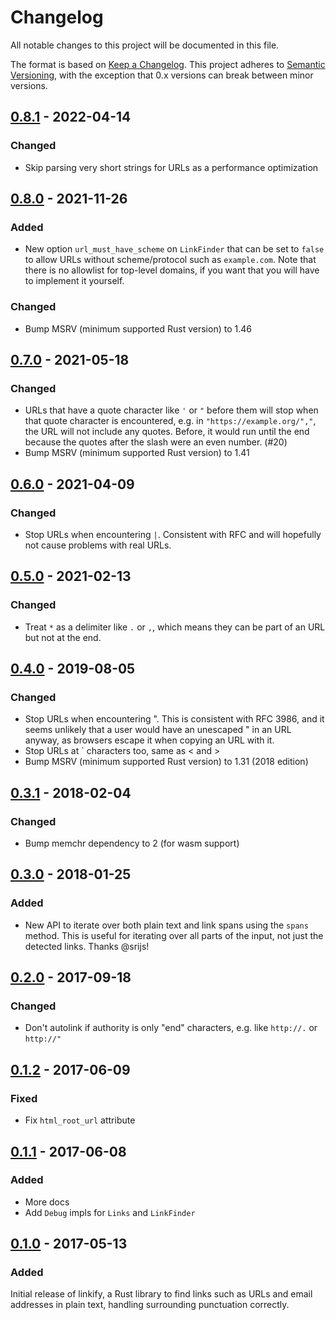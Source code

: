 # Changelog

All notable changes to this project will be documented in this file.

The format is based on [Keep a Changelog](http://keepachangelog.com/en/1.0.0/).
This project adheres to [Semantic Versioning](http://semver.org/spec/v2.0.0.html),
with the exception that 0.x versions can break between minor versions.

## [0.8.1] - 2022-04-14
### Changed
- Skip parsing very short strings for URLs as a performance optimization

## [0.8.0] - 2021-11-26
### Added
- New option `url_must_have_scheme` on `LinkFinder` that can be set to
  `false` to allow URLs without scheme/protocol such as `example.com`.
  Note that there is no allowlist for top-level domains, if you want
  that you will have to implement it yourself.
### Changed
- Bump MSRV (minimum supported Rust version) to 1.46

## [0.7.0] - 2021-05-18
### Changed
- URLs that have a quote character like `'` or `"` before them will stop
  when that quote character is encountered, e.g. in
  `"https://example.org/","`, the URL will not include any quotes. Before,
  it would run until the end because the quotes after the slash were an
  even number. (#20)
- Bump MSRV (minimum supported Rust version) to 1.41

## [0.6.0] - 2021-04-09
### Changed
- Stop URLs when encountering `|`. Consistent with RFC and will
  hopefully not cause problems with real URLs.

## [0.5.0] - 2021-02-13
### Changed
- Treat `*` as a delimiter like `.` or `,`, which means they can be part
  of an URL but not at the end.

## [0.4.0] - 2019-08-05
### Changed
- Stop URLs when encountering ". This is consistent with RFC 3986, and
  it seems unlikely that a user would have an unescaped " in an URL
  anyway, as browsers escape it when copying an URL with it.
- Stop URLs at \` characters too, same as < and >
- Bump MSRV (minimum supported Rust version) to 1.31 (2018 edition)

## [0.3.1] - 2018-02-04
### Changed
- Bump memchr dependency to 2 (for wasm support)

## [0.3.0] - 2018-01-25
### Added
- New API to iterate over both plain text and link spans using the
  `spans` method. This is useful for iterating over all parts of the
  input, not just the detected links. Thanks @srijs!

## [0.2.0] - 2017-09-18
### Changed
- Don't autolink if authority is only "end" characters, e.g. like
  `http://.` or `http://"`

## [0.1.2] - 2017-06-09
### Fixed
- Fix `html_root_url` attribute

## [0.1.1] - 2017-06-08
### Added
- More docs
- Add `Debug` impls for `Links` and `LinkFinder`

## [0.1.0] - 2017-05-13
### Added
Initial release of linkify, a Rust library to find links such as URLs and email
addresses in plain text, handling surrounding punctuation correctly.


[0.8.1]: https://github.com/robinst/linkify/compare/0.8.0...0.8.1
[0.8.0]: https://github.com/robinst/linkify/compare/0.7.0...0.8.0
[0.7.0]: https://github.com/robinst/linkify/compare/0.6.0...0.7.0
[0.6.0]: https://github.com/robinst/linkify/compare/0.5.0...0.6.0
[0.5.0]: https://github.com/robinst/linkify/compare/0.4.0...0.5.0
[0.4.0]: https://github.com/robinst/linkify/compare/0.3.1...0.4.0
[0.3.1]: https://github.com/robinst/linkify/compare/0.3.0...0.3.1
[0.3.0]: https://github.com/robinst/linkify/compare/0.2.0...0.3.0
[0.2.0]: https://github.com/robinst/linkify/compare/0.1.2...0.2.0
[0.1.2]: https://github.com/robinst/linkify/compare/0.1.1...0.1.2
[0.1.1]: https://github.com/robinst/linkify/compare/0.1.0...0.1.1
[0.1.0]: https://github.com/robinst/linkify/commits/0.1.0
